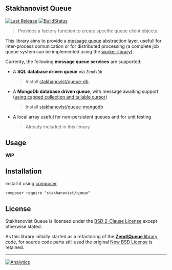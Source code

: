 Stakhanovist Queue
------------------

[![Last Release](https://img.shields.io/packagist/v/stakhanovist/queue.svg?style=flat-square)](https://packagist.org/packages/stakhanovist/queue) [![BuildStatus](https://img.shields.io/travis/stakhanovist/queue/master.svg?style=flat-square)](https://travis-ci.org/stakhanovist/queue)

> Provides a factory function to create specific queue client objects.

This library aims to provide a [message queue](http://en.wikipedia.org/wiki/Message_queue) abstraction layer, usefull for inter-process comunication or for distributed processing (a complete job queue system can be implemented using the [worker library](https://github.com/stakhanovist/worker)).

Currenty, the following **message queue services** are supported:

- A **SQL database driven queue** via `Zend\Db`

    > Install [stakhanovist/queue-db](http://github.com/stakhanovist/queue-db)

- A **MongoDb database driven queue**, with message awaiting support ([using capped collection and tailable cursor](http://shtylman.com/post/the-tail-of-mongodb))

    > Install [stakhanovist/queue-mongodb](http://github.com/stakhanovist/queue-mongodb)

- A local array useful for non-persistent queues and for unit testing

    > Already included in this library

## Usage

**WIP**

## Installation

Install it using [composer](http://getcomposer.org).

```
composer require "stakhanovist/queue"
```

## License

Stakhanovist Queue is licensed under the [BSD 2-Clause License](https://github.com/stakhanovist/queue/blob/master/LICENSE) except otherwise stated.

As this library initially started as a refactoring of the [**Zend\Queue** library](https://github.com/zendframework/ZendQueue) code, for source code parts still used the original [New BSD License](https://github.com/stakhanovist/queue/blob/master/LICENSE.ZF) is retained.

---

[![Analytics](https://ga-beacon.appspot.com/UA-49657176-4/queue?flat)](https://github.com/igrigorik/ga-beacon)
